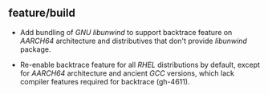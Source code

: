## feature/build

* Add bundling of _GNU libunwind_ to support backtrace feature on
  _AARCH64_ architecture and distributives that don't provide _libunwind_
  package.

* Re-enable backtrace feature for all _RHEL_ distributions by default, except
  for _AARCH64_ architecture and ancient _GCC_ versions, which lack compiler
  features required for backtrace (gh-4611).
